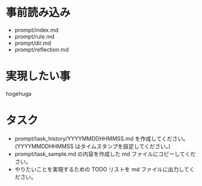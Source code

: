 # 事前読み込み

- prompt/index.md
- prompt/rule.md
- prompt/dir.md
- prompt/reflection.md

# 実現したい事

hogehuga

# タスク

- prompt/task_history/YYYYMMDDHHMMSS.md を作成してください。(YYYYMMDDHHMMSS はタイムスタンプを設定してください。)
- prompt/task_sample.md の内容を作成した md ファイルにコピーしてください。
- やりたいことを実現するための TODO リストを md ファイルに出力してください。

